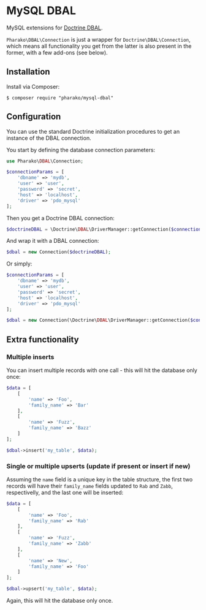 # MySQL DBAL

MySQL extensions for [Doctrine DBAL](https://github.com/doctrine/dbal).

`Pharako\DBAL\Connection` is just a wrapper for `Doctrine\DBAL\Connection`, which means all functionality you get from the latter is also present in the former, with a few add-ons (see below).

## Installation

Install via Composer:

```SHELL
$ composer require "pharako/mysql-dbal"
```

## Configuration

You can use the standard Doctrine initialization procedures to get an instance of the DBAL connection.

You start by defining the database connection parameters:

```PHP
use Pharako\DBAL\Connection;

$connectionParams = [
    'dbname' => 'mydb',
    'user' => 'user',
    'password' => 'secret',
    'host' => 'localhost',
    'driver' => 'pdo_mysql'
];
```

Then you get a Doctrine DBAL connection:

```PHP
$doctrineDBAL = \Doctrine\DBAL\DriverManager::getConnection($connectionParams);
```

And wrap it with a DBAL connection:

```PHP
$dbal = new Connection($doctrineDBAL);
```

Or simply:

```PHP
$connectionParams = [
    'dbname' => 'mydb',
    'user' => 'user',
    'password' => 'secret',
    'host' => 'localhost',
    'driver' => 'pdo_mysql'
];

$dbal = new Connection(\Doctrine\DBAL\DriverManager::getConnection($connectionParams));
```

## Extra functionality

### Multiple inserts

You can insert multiple records with one call - this will hit the database only once:

```PHP
$data = [
    [
        'name' => 'Foo',
        'family_name' => 'Bar'
    ],
    [
        'name' => 'Fuzz',
        'family_name' => 'Bazz'
    ]
];

$dbal->insert('my_table', $data);
```

### Single or multiple upserts (update if present or insert if new)

Assuming the `name` field is a unique key in the table structure, the first two records will have their `family_name` fields updated to `Rab` and `Zabb`, respectivelly, and the last one will be inserted:

```PHP
$data = [
    [
        'name' => 'Foo',
        'family_name' => 'Rab'
    ],
    [
        'name' => 'Fuzz',
        'family_name' => 'Zabb'
    ],
    [
        'name' => 'New',
        'family_name' => 'Foo'
    ]
];

$dbal->upsert('my_table', $data);
```

Again, this will hit the database only once.

